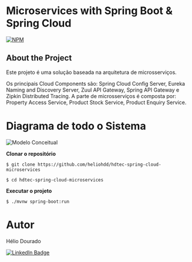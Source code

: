 # Microservices with Spring Boot & Spring Cloud

[![NPM](https://img.shields.io/npm/l/react)](https://github.com/heliohdd/hdsdeliver-sds2/blob/main/LICENSE) 

## About the Project
Este projeto é uma solução baseada na arquitetura de microsserviços.

Os principais Cloud Components são: Spring Cloud Config Server, Eureka Naming and Discovery Server, Zuul API Gateway, Spring API Gateway e Zipkin Distributed Tracing.
A parte de microsserviços é composta por: Property Access Service, Product Stock Service, Product Enquiry Service.

<!--
Esta aplicação consiste em um <strong>Sistema de Controle de Pedidos</strong> "e-commerce". Este sitema permite o controle de uma "Loja Virtual" composta por um catálogo de "Produtos" organizados em "Categorias", que podem ser escolhidos pelo "Cliente", e direcionados para serem entregues em um determinado "Endereço".
Após a conclusão do "Pedido", o sistema se comunica com uma API externa integrada para solução de "Pagamentos" online validando então a compra conforme autorização após a realização da operação de pagamento. O sistema ainda envia um e-mail para o cliente com os dados do pedido avisando sobre a confirmação de pagamento.
-->
<!--
### Layout
Veja abaixo as telas que compõem o aplicativo posicionando o cursor sobre as imagens para conferir sua descrição.
## Layouts do <strong><i>"front-end responsivo (web e mobile)"</i></strong>
![Mobile 1](https://github.com/heliohdd/assets/blob/main/raw/main/spring-ionic/mobile1.png "Tela inicial")
![Mobile 2](https://github.com/heliohdd/assets/blob/main/raw/main/spring-ionic/mobile2.png "Tela de Login")
![Mobile 3](https://github.com/heliohdd/assets/blob/main/raw/main/spring-ionic/mobile3.png "Tela de Categorias")
![Mobile 8](https://github.com/heliohdd/assets/blob/main/raw/main/spring-ionic/mobile8.png "Categoria Informática")
![Mobile 9](https://github.com/heliohdd/assets/blob/main/raw/main/spring-ionic/mobile9.png "Produto TV")
![Mobile 10](https://github.com/heliohdd/assets/blob/main/raw/main/spring-ionic/mobile10.png "Seleção do Produto")
![Mobile 12](https://github.com/heliohdd/assets/blob/main/raw/main/spring-ionic/mobile12.png "Produto Colcha")
![Mobile 13](https://github.com/heliohdd/assets/blob/main/raw/main/spring-ionic/mobile13.png "Finalizar Pedido")
![Mobile 14](https://github.com/heliohdd/assets/blob/main/raw/main/spring-ionic/mobile14.png "Selecionar Endereço")
![Mobile 15](https://github.com/heliohdd/assets/blob/main/raw/main/spring-ionic/mobile15.png "Forma de Pagamento")
![Mobile 16](https://github.com/heliohdd/assets/blob/main/raw/main/spring-ionic/mobile16.png "Conferir Pedido Tela 1")
![Mobile 17](https://github.com/heliohdd/assets/blob/main/raw/main/spring-ionic/mobile17.png "Conferir Pedido Tela 2")
![Mobile 4](https://github.com/heliohdd/assets/blob/main/raw/main/spring-ionic/mobile4.png "XXXXXXXXXXXXXXXXXX")
![Mobile 5](https://github.com/heliohdd/assets/blob/main/raw/main/spring-ionic/mobile5.png "XXXXXXXXXXXXXXXXXX")
![Mobile 6](https://github.com/heliohdd/assets/blob/main/raw/main/spring-ionic/mobile6.png "XXXXXXXXXXXXXXXXXX")
![Mobile 7](https://github.com/heliohdd/assets/blob/main/raw/main/spring-ionic/mobile7.png "XXXXXXXXXXXXXXXXXX")
![Mobile 11](https://github.com/heliohdd/assets/blob/main/raw/main/spring-ionic/mobile11.png "XXXXXXXXXXXXXXXXXX")
-->
# Diagrama de todo o Sistema
![Modelo Conceitual](https://github.com/heliohdd/assets/blob/main/raw/main/hdtec-spring-cloud-microservices/Imagem1.png)
<!--
# Modelo conceitual
Abaixo é apresentado o modelo conceitual utilizado para o desenvolvimento desta aplicação.
![Modelo Conceitual](https://github.com/heliohdd/assets/blob/main/raw/main/spring-ionic/modelo-conceitual-spring-ionic.png)
# Tecnologias utilizadas
Abaixo são listadas as tecnologias utilizadas para o desenvolvimento desta aplicação.
## Back-end
- <b>Java 11 LTS</b> - (versão com suporte prolongado)
- <b>Spring Boot 2.0.0</b> - (versão estável do framework)
- <b>JPA/Hibernate</b> - (mapeamento ORM)
- <b>Maven</b> - (gerenciamento de dependências)
- <b>Postman</b> - (testes durante o desenvolvimento)
## Banco de Dados
- H2 - (para ambiente de testes)
- MySQL - (para ambiente de desenvolvimento e de produção)
## Front-end web
- <b>HTML5/CSS3/JS/TypeScript</b> - (desenvolvimento web responsiva)
- <b>Angular</b> - (gerar aplicação web responsiva)
## Integração com API's
- <b>Amazon S3</b> - (para armazenamento de imagens dos clientes e dos produtos)
- <b>Google SMTP</b> - (para comunicação sobre confirmação do pagamento.)
# Implantação do Projeto
O projeto foi implatado na nuvem através da plataforma PaaS <strong>Heroku</strong> com entrega contínua (Github Actions) para a parte do back-end, dispondo assim de um ambiente que oferece alta disponibilidade e escalabilidade permitindo ao Sistema ótimos níveis de performance e funcionabilidade.
# Como testar o projeto localmente?
Pré-requisito:
- [Java 11](https://www.oracle.com/br/java/technologies/javase-jdk11-downloads.html)
## Back end
-->
**Clonar o repositório**

```
$ git clone https://github.com/heliohdd/hdtec-spring-cloud-microservices

$ cd hdtec-spring-cloud-microservices
```

**Executar o projeto**

```
$ ./mvnw spring-boot:run
```
<!--
Confira a documentação desta API conforme especificação <b>Open API 3.0</b> neste link: 
 [documentação da API](http://localhost:8080/swagger-ui-custom.html).
-->
# Autor
Hélio Dourado

[![LinkedIn Badge](https://img.shields.io/badge/-LinkedIn-blue?style=flat-square&logo=Linkedin&logoColor=white&link=https://www.linkedin.com/in/heliohdd/)](https://www.linkedin.com/in/heliohdd/)
